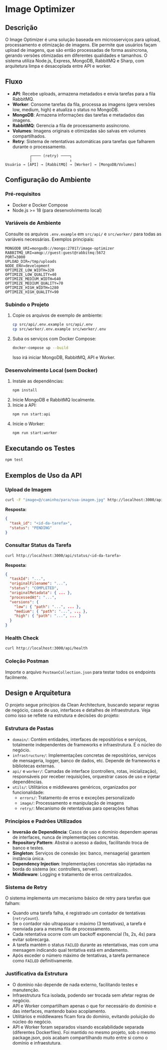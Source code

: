 # Image Optimizer

## Descrição

O Image Optimizer é uma solução baseada em microsserviços para upload, processamento e otimização de imagens. Ele permite que usuários façam upload de imagens, que são então processadas de forma assíncrona, gerando versões otimizadas em diferentes qualidades e tamanhos. O sistema utiliza Node.js, Express, MongoDB, RabbitMQ e Sharp, com arquitetura limpa e desacoplada entre API e worker.

## Fluxo

- **API**: Recebe uploads, armazena metadados e envia tarefas para a fila RabbitMQ.
- **Worker**: Consome tarefas da fila, processa as imagens (gera versões low, medium, high) e atualiza o status no MongoDB.
- **MongoDB**: Armazena informações das tarefas e metadados das imagens.
- **RabbitMQ**: Gerencia a fila de processamento assíncrono.
- **Volumes**: Imagens originais e otimizadas são salvas em volumes compartilhados.
- **Retry**: Sistema de retentativas automáticas para tarefas que falharem durante o processamento.

```
           ┌──── (retry) ────┐
           │                 ↓
Usuário → [API] → [RabbitMQ] → [Worker] → [MongoDB/Volumes]
```

## Configuração do Ambiente

### Pré-requisitos

- Docker e Docker Compose
- Node.js >= 18 (para desenvolvimento local)

### Variáveis de Ambiente

Consulte os arquivos `.env.example` em `src/api/` e `src/worker/` para todas as variáveis necessárias. Exemplos principais:

```
MONGODB_URI=mongodb://mongo:27017/image-optimizer
RABBITMQ_URI=amqp://guest:guest@rabbitmq:5672
PORT=3000
UPLOAD_DIR=/tmp/uploads
NODE_ENV=development
OPTIMIZE_LOW_WIDTH=320
OPTIMIZE_LOW_QUALITY=40
OPTIMIZE_MEDIUM_WIDTH=640
OPTIMIZE_MEDIUM_QUALITY=70
OPTIMIZE_HIGH_WIDTH=1280
OPTIMIZE_HIGH_QUALITY=90
```

### Subindo o Projeto

1. Copie os arquivos de exemplo de ambiente:
   ```zsh
   cp src/api/.env.example src/api/.env
   cp src/worker/.env.example src/worker/.env
   ```
2. Suba os serviços com Docker Compose:
   ```zsh
   docker-compose up --build
   ```
   Isso irá iniciar MongoDB, RabbitMQ, API e Worker.

### Desenvolvimento Local (sem Docker)

1. Instale as dependências:
   ```zsh
   npm install
   ```
2. Inicie MongoDB e RabbitMQ localmente.
3. Inicie a API:
   ```zsh
   npm run start:api
   ```
4. Inicie o Worker:
   ```zsh
   npm run start:worker
   ```

## Executando os Testes

```zsh
npm test
```

## Exemplos de Uso da API

### Upload de Imagem

```zsh
curl -F "image=@/caminho/para/sua-imagem.jpg" http://localhost:3000/api/upload
```

**Resposta:**

```json
{
  "task_id": "<id-da-tarefa>",
  "status": "PENDING"
}
```

### Consultar Status da Tarefa

```zsh
curl http://localhost:3000/api/status/<id-da-tarefa>
```

**Resposta:**

```json
{
  "taskId": "...",
  "originalFilename": "...",
  "status": "COMPLETED",
  "originalMetadata": { ... },
  "processedAt": "...",
  "versions": {
    "low": { "path": "...", ... },
    "medium": { "path": "...", ... },
    "high": { "path": "...", ... }
  }
}
```

### Health Check

```zsh
curl http://localhost:3000/api/health
```

### Coleção Postman

Importe o arquivo `PostmanCollection.json` para testar todos os endpoints facilmente.

## Design e Arquitetura

O projeto segue princípios da Clean Architecture, buscando separar regras de negócio, casos de uso, interfaces e detalhes de infraestrutura. Veja como isso se reflete na estrutura e decisões do projeto:

### Estrutura de Pastas

- `domain/`: Contém entidades, interfaces de repositórios e serviços, totalmente independentes de frameworks e infraestrutura. É o núcleo do negócio.
- `infrastructure/`: Implementações concretas de repositórios, serviços de mensageria, logger, banco de dados, etc. Depende de frameworks e bibliotecas externas.
- `api/` e `worker/`: Camadas de interface (controllers, rotas, inicialização), responsáveis por receber requisições, orquestrar casos de uso e injetar dependências.
- `utils/`: Utilitários e middlewares genéricos, organizados por funcionalidade:
  - `errors/`: Tratamento de erros e exceções personalizado
  - `image/`: Processamento e manipulação de imagens
  - `retry/`: Mecanismo de retentativas para operações falhas

### Princípios e Padrões Utilizados

- **Inversão de Dependência**: Casos de uso e domínio dependem apenas de interfaces, nunca de implementações concretas.
- **Repository Pattern**: Abstrai o acesso a dados, facilitando troca de banco e testes.
- **Singleton**: Serviços de conexão (ex: banco, mensageria) garantem instância única.
- **Dependency Injection**: Implementações concretas são injetadas na borda do sistema (ex: controllers, server).
- **Middleware**: Logging e tratamento de erros centralizados.

### Sistema de Retry

O sistema implementa um mecanismo básico de retry para tarefas que falham:

- Quando uma tarefa falha, é registrado um contador de tentativas (`retryCount`).
- Se o contador não ultrapassar o máximo (3 tentativas), a tarefa é reenviada para a mesma fila de processamento.
- Cada retentativa ocorre com um backoff exponencial (1s, 2s, 4s) para evitar sobrecarga.
- A tarefa mantém o status `FAILED` durante as retentativas, mas com uma mensagem indicando qual tentativa está em andamento.
- Após exceder o número máximo de tentativas, a tarefa permanece como `FAILED` definitivamente.

### Justificativa da Estrutura

- O domínio não depende de nada externo, facilitando testes e manutenção.
- Infraestrutura fica isolada, podendo ser trocada sem afetar regras de negócio.
- API e Worker compartilham apenas o que for necessário do domínio e das interfaces, mantendo baixo acoplamento.
- Utilitários e middlewares ficam fora do domínio, evitando poluição do núcleo do negócio.
- API e Worker foram separados visando escalabilidade separada (diferentes Dockerfiles). Foi mantido no mesmo projeto, sob o mesmo package.json, pois acabam compartilhando muito entre si como o domínio e infraestutura.
